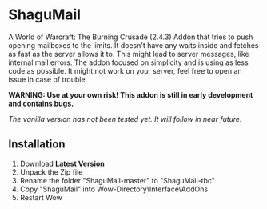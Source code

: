 # ShaguMail

A World of Warcraft: The Burning Crusade (2.4.3) Addon that tries to push opening mailboxes to the limits. It doesn't have any waits inside and fetches as fast as the server allows it to. This might lead to server messages, like internal mail errors. The addon focused on simplicity and is using as less code as possible. It might not work on your server, feel free to open an issue in case of trouble.

**WARNING: Use at your own risk! This addon is still in early development and contains bugs.**

*The vanilla version has not been tested yet. It will follow in near future.*

## Installation
1. Download **[Latest Version](https://github.com/shagu/ShaguMail/archive/master.zip)**
2. Unpack the Zip file
3. Rename the folder "ShaguMail-master" to "ShaguMail-tbc"
4. Copy "ShaguMail" into Wow-Directory\Interface\AddOns
5. Restart Wow
